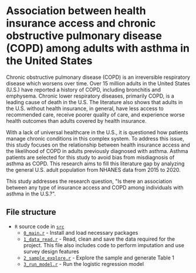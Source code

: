 # Association between health insurance access and chronic obstructive pulmonary disease (COPD) among adults with asthma in the United States
 
Chronic obstructive pulmonary disease (COPD) is an irreversible respiratory disease which worsens over time. Over 15 million adults in the United States (U.S.) have reported a history of COPD, including bronchitis and emphysema. Chronic lower respiratory diseases, primarily COPD, is a leading cause of death in the U.S. The literature also shows that adults in the U.S. without health insurance, in general, have less access to recommended care, receive poorer quality of care, and experience worse health outcomes than adults covered by health insurance.

With a lack of universal healthcare in the U.S., it is questioned how patients manage chronic conditions in this complex system. To address this issue, this study focuses on the relationship between health insurance access and the likelihood of COPD in adults previously diagnosed with asthma. Asthma patients are selected for this study to avoid bias from misdiagnosis of asthma as COPD. This research aims to fill this literature gap by analyzing the general U.S. adult population from NHANES data from 2015 to 2020.

This study addresses the research question, "Is there an association between any type of insurance access and COPD among individuals with asthma in the U.S.?".


## File structure

- `R` source code in [`src`](src)  
    - [`0_main.r`](src/0_main.r) - Install and load necessary packages  
    - [`1_data_read.r`](src/1_data_read.r) - Read, clean and save the data required for the project. This file also includes code to perform imputation and use survey design features
    - [`2_sample_explore.r`](src/2_sample_explore.r) - Explore the sample and generate Table 1
    - [`3_run_model.r`](src/3_run_model.r) - Run the logistic regression model
    